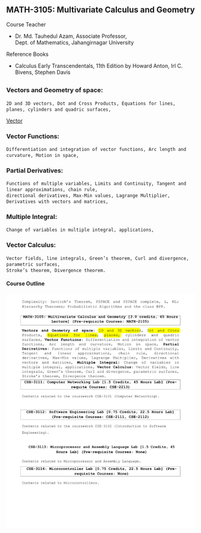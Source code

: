 ## MATH-3105: Multivariate Calculus and Geometry

Course Teacher

- Dr. Md. Tauhedul Azam, Associate Professor,<br>
  Dept. of Mathematics, Jahangirnagar University

Reference Books

- Calculus Early Transcendentals, 11th Edition by Howard Anton, Irl C. Bivens, Stephen Davis

##

### Vectors and Geometry of space:

    2D and 3D vectors, Dot and Cross Products, Equations for lines, planes, cylinders and quadric surfaces,

[Vector](./slides/MATH-3105%20Lec01%20Vector.pdf)

### Vector Functions:

    Differentiation and integration of vector functions, Arc length and curvature, Motion in space,

### Partial Derivatives:

    Functions of multiple variables, Limits and Continuity, Tangent and linear approximations, chain rule,
    directional derivatives, Max-Min values, Lagrange Multiplier, Derivatives with vectors and matrices,

### Multiple Integral:

    Change of variables in multiple integral, applications,

### Vector Calculus:

    Vector fields, line integrals, Green’s theorem, Curl and divergence, parametric surfaces,
    Stroke’s theorem, Divergence theorem.

#### Course Outline

![sy1](../extra/sy3.png)
